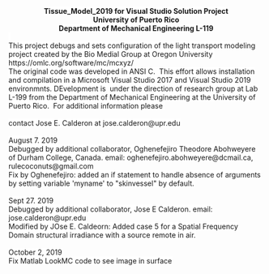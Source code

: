 <div style="text-align: center;"><strong><span style="background-color: #ffffff;">Tissue_Model_2019 for Visual Studio Solution Project</span></strong></div>
<div style="text-align: center;"><strong><span style="background-color: #ffffff;">University of Puerto Rico</span></strong></div>
<div style="text-align: center;"><strong><span style="background-color: #ffffff;">Department of Mechanical Engineering L-119</span></strong></div>
<div><span style="background-color: #ffffff;">&nbsp;</span></div>
<div><span style="background-color: #ffffff;">This project debugs and sets configuration of the light transport modeling project created by the Bio Medial Group at Oregon University&nbsp; https://omlc.org/software/mc/mcxyz/</span></div>
<div><span style="background-color: #ffffff;">The original code was developed in ANSI C.&nbsp; This effort allows installation and compilation in a Microsoft Visual Studio 2017 and Visual Studio 2019 environmnts. DEvelopment is&nbsp; under the direction of research group at Lab L-199 from the Department of Mechanical Engineering at the University of Puerto Rico.&nbsp; For additional information please&nbsp;</span></div>
<div>&nbsp;</div>
<div><span style="background-color: #ffffff;">contact Jose E. Calderon at jose.calderon@upr.edu</span></div>
<div>&nbsp;</div>
<div><span style="background-color: #ffffff;">August 7. 2019</span><span style="background-color: #ffffff;"><br />Debugged by additional collaborator, Oghenefejiro Theodore Abohweyere of Durham College, Canada. email: oghenefejiro.abohweyere@dcmail.ca, rulecoconuts@gmail.com<br />Fix by Oghenefejiro: added an if statement to handle absence of arguments by setting variable 'myname' to "skinvessel" by default.</span></div>
<div>&nbsp;</div>
<div><span style="background-color: #ffffff;">Sept 27. 2019<br />Debugged by additional collaborator, Jose E Calderon. email: jose.calderon@upr.edu<br />Modified by JOse E. Caldeorn: Added case 5 for a Spatial Frequency Domain structural irradiance with a source remote in air. </span></div>
<div>&nbsp;</div>
<div><span style="background-color: #ffffff;">October 2, 2019<br />Fix Matlab LookMC code to see image in surface</span></div>
